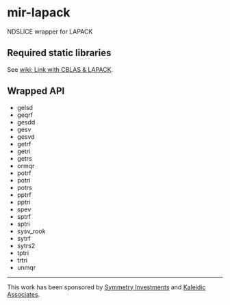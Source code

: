 # mir-lapack
NDSLICE wrapper for LAPACK

## Required static libraries

See [wiki: Link with CBLAS & LAPACK](https://github.com/libmir/mir-lapack/wiki/Link-with-CBLAS-&-LAPACK).

## Wrapped API

 - gelsd
 - geqrf
 - gesdd
 - gesv
 - gesvd
 - getrf
 - getri
 - getrs
 - ormqr
 - potrf
 - potri
 - potrs
 - pptrf
 - pptri
 - spev
 - sptrf
 - sptri
 - sysv_rook
 - sytrf
 - sytrs2
 - tptri
 - trtri
 - unmqr

---------------

This work has been sponsored by [Symmetry Investments](http://symmetryinvestments.com) and [Kaleidic Associates](https://github.com/kaleidicassociates).
 
